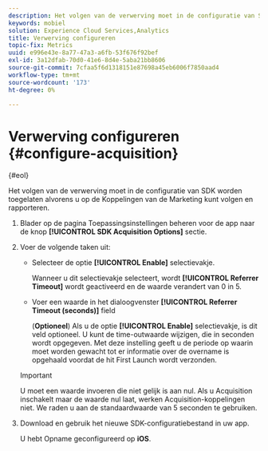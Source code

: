 ```yaml
---
description: Het volgen van de verwerving moet in de configuratie van SDK worden toegelaten alvorens u op de Koppelingen van de Marketing kunt volgen en rapporteren.
keywords: mobiel
solution: Experience Cloud Services,Analytics
title: Verwerving configureren
topic-fix: Metrics
uuid: e996e43e-8a77-47a3-a6fb-53f676f92bef
exl-id: 3a12dfab-70d0-41e6-8d4e-5aba21bb8606
source-git-commit: 7cfaa5f6d1318151e87698a45eb6006f7850aad4
workflow-type: tm+mt
source-wordcount: '173'
ht-degree: 0%

---
```


# Verwerving configureren {#configure-acquisition}

{#eol}

Het volgen van de verwerving moet in de configuratie van SDK worden toegelaten alvorens u op de Koppelingen van de Marketing kunt volgen en rapporteren.

1. Blader op de pagina Toepassingsinstellingen beheren voor de app naar de knop **[!UICONTROL SDK Acquisition Options]** sectie.
1. Voer de volgende taken uit:

   * Selecteer de optie **[!UICONTROL Enable]** selectievakje.

      Wanneer u dit selectievakje selecteert, wordt **[!UICONTROL Referrer Timeout]** wordt geactiveerd en de waarde verandert van 0 in 5.

   * Voer een waarde in het dialoogvenster **[!UICONTROL Referrer Timeout (seconds)]** field

      (**Optioneel**) Als u de optie **[!UICONTROL Enable]** selectievakje, is dit veld optioneel. U kunt de time-outwaarde wijzigen, die in seconden wordt opgegeven. Met deze instelling geeft u de periode op waarin moet worden gewacht tot er informatie over de overname is opgehaald voordat de hit First Launch wordt verzonden.
   >[!IMPORTANT]
   >U moet een waarde invoeren die niet gelijk is aan nul. Als u Acquisition inschakelt maar de waarde nul laat, werken Acquisition-koppelingen niet. We raden u aan de standaardwaarde van 5 seconden te gebruiken.

1. Download en gebruik het nieuwe SDK-configuratiebestand in uw app.

   U hebt Opname geconfigureerd op **iOS**.
